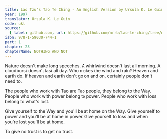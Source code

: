 ```yaml
---
title: Lao Tzu's Tao Te Ching - An English Version by Ursula K. Le Guin
year: 1997
translator: Ursula K. Le Guin
code: ukl
source:
  { label: github.com, url: https://github.com/nrrb/tao-te-ching/tree/master }
isbn: 978-1-59030-744-1
part: 1
chapter: 23
chapterName: NOTHING AND NOT
---
```

Nature doesn't make long speeches.
A whirlwind doesn't last all morning.
A cloudburst doesn't last all day.
Who makes the wind and rain?
Heaven and earth do.
If heaven and earth don't go on and on,
certainly people don't need to.

The people who work with Tao
are Tao people,
they belong to the Way.
People who work with power
belong to power.
People who work with loss
belong to what's lost.

Give yourself to the Way
and you'll be at home on the Way.
Give yourself to power
and you'll be at home in power.
Give yourself to loss
and when you're lost you'll be at home.

To give no trust
is to get no trust.